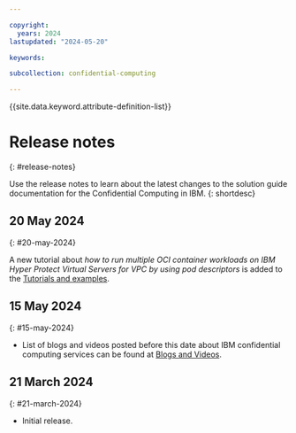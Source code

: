 ```yaml
---

copyright:
  years: 2024
lastupdated: "2024-05-20"

keywords: 

subcollection: confidential-computing

---
```


{{site.data.keyword.attribute-definition-list}}

# Release notes
{: #release-notes}

Use the release notes to learn about the latest changes to the solution guide documentation for the Confidential Computing in IBM.
{: shortdesc}

## 20 May 2024
{: #20-may-2024}

A new tutorial about _how to run multiple OCI container workloads on IBM Hyper Protect Virtual Servers for VPC by using pod descriptors_ is added to the [Tutorials and examples](docs/confidential-computing?topic=confidential-computing-tutorial-example).

## 15 May 2024
{: #15-may-2024}

* List of blogs and videos posted before this date about IBM confidential computing services can be found at [Blogs and Videos](/docs/confidential-computing?topic=confidential-computing-blogs-videos).

## 21 March 2024
{: #21-march-2024}

* Initial release.
